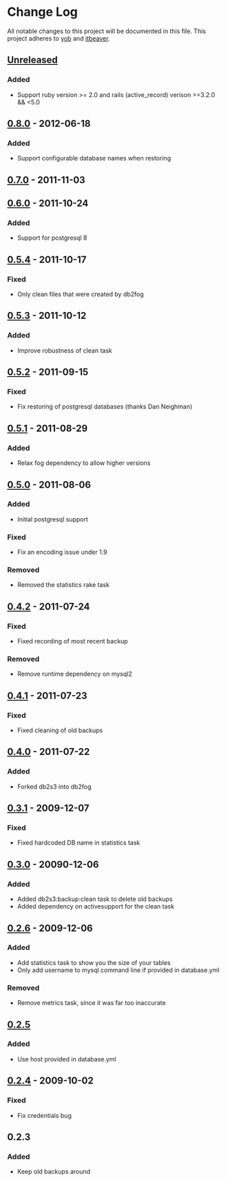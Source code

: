 # Change Log
All notable changes to this project will be documented in this file.
This project adheres to [yob](https://github.com/yob/db2fog) and [itbeaver](http://itbeaver.co).

## [Unreleased]
### Added
- Support ruby version >= 2.0 and rails (active_record) verison >=3.2.0 && <5.0 

## [0.8.0] - 2012-06-18
### Added
- Support configurable database names when restoring

## [0.7.0] - 2011-11-03

## [0.6.0] - 2011-10-24
### Added
- Support for postgresql 8

## [0.5.4] - 2011-10-17
### Fixed
- Only clean files that were created by db2fog

## [0.5.3] - 2011-10-12
### Added
- Improve robustness of clean task

## [0.5.2] - 2011-09-15
### Fixed
- Fix restoring of postgresql databases (thanks Dan Neighman)

## [0.5.1] - 2011-08-29
### Added
- Relax fog dependency to allow higher versions

## [0.5.0] - 2011-08-06
### Added
- Initial postgresql support

### Fixed
- Fix an encoding issue under 1.9

### Removed
- Removed the statistics rake task

## [0.4.2] - 2011-07-24
### Fixed
- Fixed recording of most recent backup

### Removed
- Remove runtime dependency on mysql2

## [0.4.1] - 2011-07-23
### Fixed
- Fixed cleaning of old backups

## [0.4.0] - 2011-07-22
### Added
- Forked db2s3 into db2fog

## [0.3.1] - 2009-12-07
### Fixed
- Fixed hardcoded DB name in statistics task

## [0.3.0] - 20090-12-06
### Added
- Added db2s3:backup:clean task to delete old backups
- Added dependency on activesupport for the clean task

## [0.2.6] - 2009-12-06
### Added
- Add statistics task to show you the size of your tables
- Only add username to mysql command line if provided in database.yml

### Removed
- Remove metrics task, since it was far too inaccurate

## [0.2.5]
### Added
- Use host provided in database.yml

## [0.2.4] - 2009-10-02
### Fixed
- Fix credentials bug

## 0.2.3
### Added
- Keep old backups around

[Unreleased]: https://github.com/itbeaver/db2fog/compare/v0.8.0...HEAD
[0.8.0]: https://github.com/itbeaver/db2fog/compare/v0.7.0...0.8.0
[0.7.0]: https://github.com/itbeaver/db2fog/compare/v0.6.0...0.7.0
[0.6.0]: https://github.com/itbeaver/db2fog/compare/v0.5.4...0.6.0
[0.5.4]: https://github.com/itbeaver/db2fog/compare/v0.5.3...0.5.4
[0.5.3]: https://github.com/itbeaver/db2fog/compare/v0.5.2...0.5.3
[0.5.2]: https://github.com/itbeaver/db2fog/compare/v0.5.1...0.5.2
[0.5.1]: https://github.com/itbeaver/db2fog/compare/v0.5.0...0.5.1
[0.5.0]: https://github.com/itbeaver/db2fog/compare/v0.4.2...0.5.0
[0.4.2]: https://github.com/itbeaver/db2fog/compare/v0.4.1...0.4.2
[0.4.1]: https://github.com/itbeaver/db2fog/compare/v0.4.0...0.4.1
[0.4.0]: https://github.com/itbeaver/db2fog/compare/v0.3.1...0.4.0
[0.3.1]: https://github.com/itbeaver/db2fog/compare/v0.3.0...0.3.1
[0.3.0]: https://github.com/itbeaver/db2fog/compare/v0.2.6...0.3.0
[0.2.6]: https://github.com/itbeaver/db2fog/compare/v0.2.5...0.2.6
[0.2.5]: https://github.com/itbeaver/db2fog/compare/v0.2.4...0.2.5
[0.2.4]: https://github.com/itbeaver/db2fog/compare/v0.2.3...0.2.4

